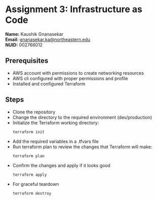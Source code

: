 # Assignment 3: Infrastructure as Code

**Name:** Kaushik Gnanasekar \
**Email:** gnanasekar.ka@northeastern.edu \
**NUID:** 002766012

## Prerequisites

- AWS account with permissions to create networking resources
- AWS cli configured with proper permissions and profile
- Installed and configured Terraform

## Steps

- Clone the repository
- Change the directory to the required environment (dev/production)
- Initialize the Terraform working directory:
  ```
  terraform init
  ```
- Add the required variables in a .tfvars file
- Run terraform plan to review the changes that Terraform will make:
  ```
  terraform plan
  ```
- Confirm the changes and apply if it looks good
  ```
  terraform apply
  ```
- For graceful teardown
  ```
  terraform destroy
  ```
